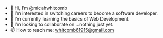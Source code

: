 - 👋 Hi, I’m @micahwhitcomb
- 👀 I’m interested in switching careers to become a software developer.
- 🌱 I’m currently learning the basics of Web Development.
- 💞️ I’m looking to collaborate on ...nothing just yet.
- 📫 How to reach me: whitcomb61915@gmail.com

<!---
micahwhitcomb/micahwhitcomb is a ✨ special ✨ repository because its `README.md` (this file) appears on your GitHub profile.
You can click the Preview link to take a look at your changes.
--->
